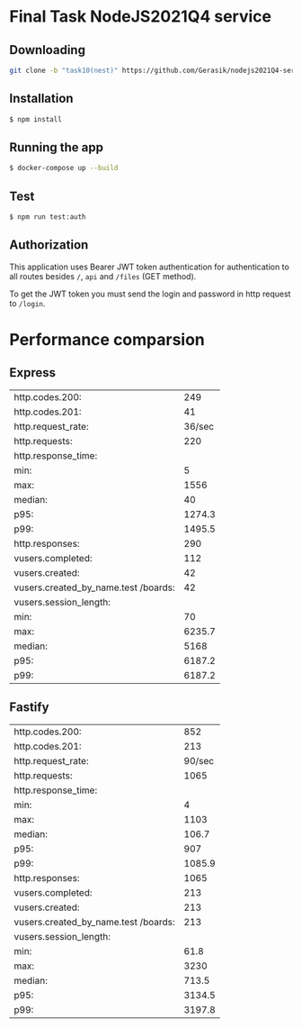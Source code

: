 # Final Task NodeJS2021Q4 service

## Downloading

```bash
git clone -b "task10(nest)" https://github.com/Gerasik/nodejs2021Q4-service
```

## Installation

```bash
$ npm install
```

## Running the app

```bash
$ docker-compose up --build
```

## Test

```bash
$ npm run test:auth
```

## Authorization

This application uses Bearer JWT token authentication for authentication to all routes besides `/`, `api` and `/files` (GET method).

To get the JWT token you must send the login and password in http request to `/login`.

# Performance comparsion

## Express

|                    |        |
| ------------------ | ------ |
| http.codes.200:    | 249    |
| http.codes.201:    | 41     |
| http.request_rate: | 36/sec |
| http.requests:     | 220    |
| http.response_time:||
| min: | 5|
| max: | 1556|
| median: | 40|
| p95: | 1274.3|
| p99: | 1495.5|
| http.responses: | 290|
| vusers.completed: | 112|
| vusers.created: | 42|
| vusers.created_by_name.test /boards: | 42|
| vusers.session_length:||
| min: | 70|
| max: | 6235.7|
| median: | 5168|
| p95: | 6187.2|
| p99: | 6187.2|

## Fastify

|                    |        |
| ------------------ | ------ |
| http.codes.200:    | 852    |
| http.codes.201:    | 213    |
| http.request_rate: | 90/sec |
| http.requests:     | 1065   |
| http.response_time:||
| min: | 4|
| max: | 1103|
| median: | 106.7|
| p95: | 907|
| p99: | 1085.9|
| http.responses: | 1065|
| vusers.completed: | 213|
| vusers.created: | 213|
| vusers.created_by_name.test /boards: | 213|
| vusers.session_length:||
| min: | 61.8|
| max: | 3230|
| median: | 713.5|
| p95: | 3134.5|
| p99: | 3197.8|
